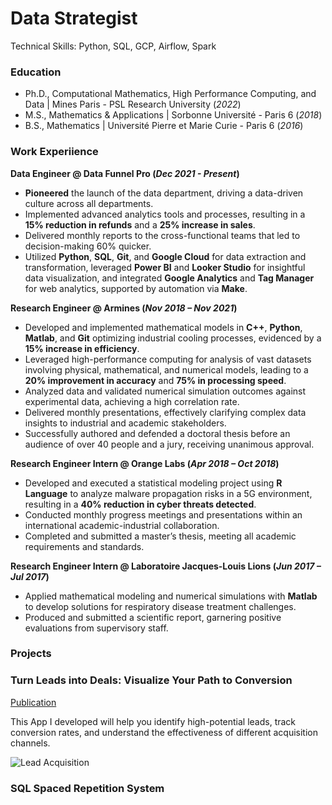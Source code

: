 # Data Strategist

Technical Skills: Python, SQL, GCP, Airflow, Spark

### Education

- Ph.D., Computational Mathematics, High Performance Computing, and Data | Mines Paris - PSL Research University (_2022_)
- M.S., Mathematics & Applications | Sorbonne Université - Paris 6 (_2018_)
- B.S., Mathematics | Université Pierre et Marie Curie - Paris 6 (_2016_)

### Work Experiience

**Data Engineer @ Data Funnel Pro (_Dec 2021 - Present_)**
- **Pioneered** the launch of the data department, driving a data-driven culture across all departments. 
- Implemented advanced analytics tools and processes, resulting in a **15% reduction in refunds** and a **25% increase in sales**.
- Delivered monthly reports to the cross-functional teams that led to decision-making 60% quicker.
- Utilized **Python**, **SQL**, **Git**, and **Google Cloud** for data extraction and transformation, leveraged **Power BI** and **Looker Studio** for insightful data visualization, and integrated **Google Analytics** and **Tag Manager** for web analytics, supported by automation via **Make**.

**Research Engineer @ Armines (_Nov 2018 – Nov 2021_)**
- Developed and implemented mathematical models in **C++**, **Python**, **Matlab**, and **Git** optimizing industrial cooling processes, evidenced by a **15% increase in efficiency**.
- Leveraged high-performance computing for analysis of vast datasets involving physical, mathematical, and numerical models, leading to a **20% improvement in accuracy** and **75% in processing speed**.
- Analyzed data and validated numerical simulation outcomes against experimental data, achieving a high correlation rate.
- Delivered monthly presentations, effectively clarifying complex data insights to industrial and academic stakeholders.
- Successfully authored and defended a doctoral thesis before an audience of over 40 people and a jury, receiving unanimous approval.

**Research Engineer Intern @ Orange Labs (_Apr 2018 – Oct 2018_)**
- Developed and executed a statistical modeling project using **R Language** to analyze malware propagation risks in a 5G environment, resulting in a **40% reduction in cyber threats detected**.
- Conducted monthly progress meetings and presentations within an international academic-industrial collaboration.
- Completed and submitted a master’s thesis, meeting all academic requirements and standards.

**Research Engineer Intern @ Laboratoire Jacques-Louis Lions (_Jun 2017 – Jul 2017_)**
- Applied mathematical modeling and numerical simulations with **Matlab** to develop solutions for respiratory disease treatment challenges.
- Produced and submitted a scientific report, garnering positive evaluations from supervisory staff.


### Projects
### Turn Leads into Deals: Visualize Your Path to Conversion
[Publication](https://www.mdpi.com/)

This App I developed will help you identify high-potential leads, track conversion rates, and understand the effectiveness of different acquisition channels.

![Lead Acquisition](assets/img/)

### SQL Spaced Repetition System
